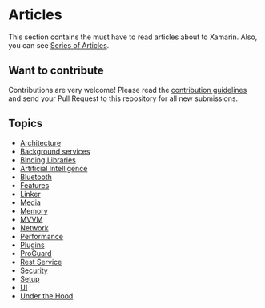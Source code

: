 # Articles

This section contains the must have to read articles about to Xamarin. Also, you can see [Series of Articles](article-series.md).

## Want to contribute

Contributions are very welcome! Please read the [contribution guidelines](contributing-guidelines.md) and send your Pull Request to this repository for all new submissions.

## Topics

- [Architecture](article-topics/Architecture.md)
- [Background services](article-topics/Background-services.md)
- [Binding Libraries](article-topics/Binding-Libraries.md)
- [Artificial Intelligence](article-topics/Artificial-Intelligence.md)
- [Bluetooth](article-topics/Bluetooth.md)
- [Features](article-topics/Features.md)
- [Linker](article-topics/Linker.md)
- [Media](article-topics/Media.md)
- [Memory](article-topics/Memory.md)
- [MVVM](article-topics/Mvvm.md)
- [Network](article-topics/Network.md)
- [Performance](article-topics/Performance.md)
- [Plugins](article-topics/Plugins.md)
- [ProGuard](article-topics/ProGuard.md)
- [Rest Service](article-topics/Rest-Services.md)
- [Security](article-topics/Security.md)
- [Setup](article-topics/Setup.md)
- [UI](article-topics/UI.md)
- [Under the Hood](article-topics/Under-the-hood.md)
